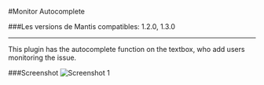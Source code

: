 #Monitor Autocomplete

###Les versions de Mantis compatibles: 1.2.0, 1.3.0
***
This plugin has the autocomplete function on the textbox, who add users monitoring the issue.

###Screenshot
![Screenshot 1](https://raw.github.com/KtuluWU/Mantis-Plugins/master/MonitorAutocomplete/screenshot-1.png)